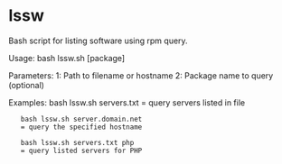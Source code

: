 # lssw
Bash script for listing software using rpm query.

Usage:
       bash lssw.sh <hosts> [package]

Parameters:
       1: Path to filename or hostname
       2: Package name to query (optional)

Examples:
       bash lssw.sh servers.txt
       = query servers listed in file

       bash lssw.sh server.domain.net
       = query the specified hostname

       bash lssw.sh servers.txt php
       = query listed servers for PHP
